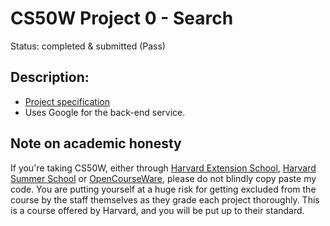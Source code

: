 # CS50W Project 0 - Search
Status: completed & submitted (Pass)
  
## Description:
* [Project specification](https://cs50.harvard.edu/web/2020/projects/0/search/#specification)
* Uses Google for the back-end service.
  
## Note on academic honesty
If you're taking CS50W, either through [Harvard Extension School](https://extension.harvard.edu/), [Harvard Summer School](https://summer.harvard.edu/) or [OpenCourseWare](https://cs50.harvard.edu/web/), please do not blindly copy paste my code. You are putting yourself at a huge risk for getting excluded from the course by the staff themselves as they grade each project thoroughly. This is a course offered by Harvard, and you will be put up to their standard.
